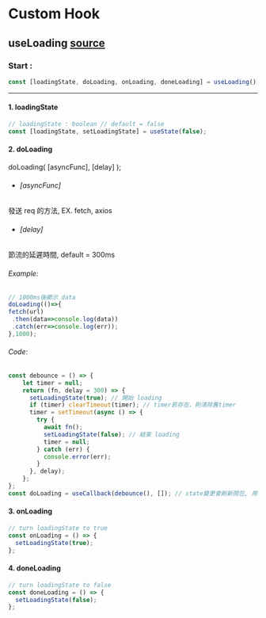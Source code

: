 # Custom Hook

## useLoading [source](https://github.com/Holin5566/sweeten/blob/master/src/utils/hooks.js "Source")
### Start :
```javascript
const [loadingState, doLoading, onLoading, doneLoading] = useLoading();
```

------------


#### 1. loadingState
```javascript
// loadingState : boolean // default = false
const [loadingState, setLoadingState] = useState(false);
```

#### 2. doLoading
doLoading( [asyncFunc], [delay] );
* ###### [asyncFunc] 
發送 req 的方法, EX. fetch, axios
* ###### [delay]
節流的延遲時間, default = 300ms

###### Example:
 ```javascript
 // 1000ms後顯示 data
 doLoading(()=>{
 fetch(url)
  .then(data=>console.log(data))
  .catch(err=>console.log(err));
 },1000);

```
###### Code:
```javascript
const debounce = () => {
    let timer = null;
    return (fn, delay = 300) => {
      setLoadingState(true); // 開始 loading
      if (timer) clearTimeout(timer); // timer若存在，則清除舊timer
      timer = setTimeout(async () => {
        try {
          await fn();
          setLoadingState(false); // 結束 loading
          timer = null;
        } catch (err) {
          console.error(err);
        }
      }, delay);
    };
};
const doLoading = useCallback(debounce(), []); // state變更會刷新閉包, 用 useCallback 固定記憶體位置
```

#### 3. onLoading
```javascript
// turn loadingState to true
const onLoading = () => {
  setLoadingState(true);
};
```

#### 4. doneLoading
```javascript
// turn loadingState to false
const doneLoading = () => {
  setLoadingState(false);
};
```
